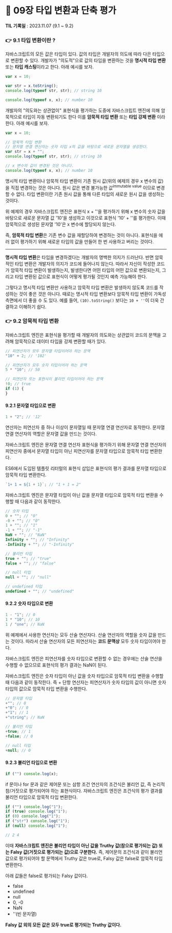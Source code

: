 # 📌 09장 타입 변환과 단축 평가

**TIL 기록일** : 2023.11.07 (9.1 ~ 9.2)

### 👉 9.1 타입 변환이란 ?

자바스크립트의 모든 값은 타입이 있다. 값의 타입은 개발자의 의도에 따라 다은 타입으로 변환할 수 있다. 개발자가 "의도적"으로 값의 타입을 변환하는 것을 **명시적 타입 변환** 또는 **타입 캐스팅**이라고 한다. 아래 예시를 보자.

```javascript
var x = 10;

var str = x.toString();
console.log(typeof str, str); // string 10

console.log(typeof x, x); // number 10
```

개발자의 "의도와는 상관없이" 표현식을 평가하는 도중에 자바스크립트 엔진에 의해 암묵적으로 타입이 자동 변환되기도 한다 이를 **암묵적 타입 변환** 또는 **타입 강제 변환** 이라 한다. 아래 예시를 보자.

```javascript
var x = 10;

// 암묵적 타입 변환
// 문자열 연결 연산자는 숫자 타입 x의 값을 바탕으로 새로운 문자열을 생성한다.
var str = x + "";
console.log(typeof str, str); // string 10

// x 변수의 값이 변경된 것은 아니다.
console.log(typeof x, x); // number 10
```

명시적 타입 변환이나 암묵적 타입 변환이 기존 원시 값(위의 예제의 경우 x 변수의 값)을 직접 변경하는 것은 아니다. 원시 값은 변경 불가능한 값<sup>immutable value</sup> 이므로 변경할 수 없다. 타입 변환이란 기존 원시 값을 통해 다른 타입의 새로운 원시 값을 생성하는 것이다.

위 예제의 경우 자바스크립트 엔진은 표현식 x + ''을 평가하기 위해 x 변수의 숫자 값을 바탕으로 새로운 문자열 값 '10'을 생성하고 이것으로 표현식 '10' + ''를 평가한다. 이때 암묵적으로 생성된 문자열 '10'은 x 변수에 할당되지 않는다.

즉, **암묵적 타입 변환**은 기존 변수 값을 재할당하여 변경하는 것이 아니다. 표현식을 에러 없이 평가하기 위해 새로운 타입의 값을 만들어 한 번 사용하고 버리는 것이다.

---

**명시적 타입 변환**은 타입을 변경하겠다는 개발자의 명백한 의지가 드러난다. 반면 암묵적인 타입 변환은 개발자의 의지가 코드에 들어나지 않는다. 따라서 자신이 작성한 코드가 암묵적 타입 변환이 발생하는지, 발생한다면 어떤 타입의 어떤 값으로 변환되는지, 그리고 타입 변환된 값으로 표현식이 어떻게 평가될 것인지 예측 가능해야 한다.

그렇다고 명시적 타입 변환만 사용하고 암묵적 타입 변환은 발생하지 않도록 코드를 작성하는 것이 좋은 것은 아니다. 때로는 명시적 타입 변환보다 암묵적 타입 변환이 가독성 측면에서 더 좋을 수 도 있다. 예를 들어, `(10).toString()` 보다는 `10 + ''`이 더욱 간결하고 이해하기 쉽다.

### 👉 9.2 암묵적 타입 변환

자바스크립트 엔진은 표현식을 평가할 때 개발자의 의도와는 상관없이 코드의 문맥을 고려해 암묵적으로 데이터 타입을 강제 변환할 때가 있다.

```javascript
// 피연산자가 모두 문자열 타입이어야 하는 문맥
"10" + 2; // '102'

// 피연산자가 모두 숫자 타입이어야 하는 문맥
5 * "10"; // 50

// 피연산자 또는 표현식이 불리언 타입이어야 하는 문맥
!0; // true
if (1) {
}
```

#### 9.2.1 문자열 타입으로 변환

```javascript
1 + "2"; // '12'
```

연산자는 피연산자 중 하나 이상이 문자열일 때 문자열 연결 연산자로 동작한다. 문자열 연결 연산자의 역할은 문자열 값을 만드는 것이다.

자바스크립트 엔진은 문자열 연결 연산자 표현식을 평가하기 위해 문자열 연결 연산자의 피연산자 중에서 문자열 타입이 아닌 피연산자를 문자열 타입으로 암묵적 타입 변환한다.

ES6에서 도입된 템플릿 리터럴의 표현식 삽입은 표현식의 평가 결과를 문자열 타입으로 암묵적 타입 변환한다.

```javascript
`1+ 1 = ${1 + 1}`; // "1 + 1 = 2"
```

자바스크립트 엔진은 문자열 타입이 아닌 값을 문자열 타입으로 암묵적 타입 변환을 수행할 때 다음과 같이 동작한다.

```javascript
// 숫자 타입
0 + ""; // "0"
-0 + ""; // "0"
1 + ""; // "1"
-1 + ""; // "-1"
NaN + ""; // "NaN"
Infinity + ""; // "Infinity"
-Infinity + ""; // "-Infinity"

// 불리언 타입
true + ""; // "true"
false + ""; // "false"

// null 타입
null + ""; // "null"

// undefined 타입
undefined + ""; // "undefined"
```

#### 9.2.2 숫자 타입으로 변환

```javascript
1 - "1"; // 0
1 * "10"; // 10
1 / "one"; // NaN
```

위 예제에서 사용한 연산자는 모두 산술 연산자다. 산술 연산자의 역할을 숫자 값을 만드는 것이다. 따라서 산술 연산자의 모든 피연산자는 **코드 문맥상** 모두 숫자 타입이어야 한다.

자바스크립트 엔진은 피연산자를 숫자 타입으로 변환할 수 없는 경우에는 산술 연산을 수행할 수 없으므로 표현식의 평가 결과는 NaN이 된다.

자바스크립트 엔진은 숫자 타입이 아닌 값을 숫자 타입으로 암묵적 타입 변환을 수행할 때 다음과 같이 동작한다. 즉 + 단항 연산자는 피연산자가 숫자 타입의 값이 아니면 숫자 타입의 값으로 암묵적 타입 변환을 수행한다.

```javascript
// 문자열 타입
+""; // 0
+"0"; // 0
+"1"; // 1
+"string"; // NaN

// 불리언 타입
+true; // 1
+false; // 0

// null 타입
+null; // 0
```

#### 9.2.3 불리언 타입으로 변환

```javascript
if ("") console.log(x);
```

if 문이나 for 문과 같은 제어문 또는 삼항 조건 연산자의 조건식은 불리언 값, 즉 논리적 참/거짓으로 평가되어야 하는 표현식이다. 자바스크립트 엔진은 조건식의 평가 결과를 불리언 타입으로 암묵적 타입 변환한다.

```javascript
if ("") console.log("1");
if (true) console.log("1");
if (0) console.log("1");
if ("str") console.log("1");
if (null) console.log("1");

// 2 4
```

이때 **자바스크립트 엔진은 불리언 타입이 아닌 값을 Truthy 값(참으로 평가되는 값) 또는 Falsy 값(거짓으로 평가되는 값)으로 구분한다.** 즉, 제어문의 조건식과 같이 불리언 값으로 평가되어야 할 문맥에서 Truthy 값은 true로, Falsy 값은 false로 암묵적 타입 변환한다.

아래 값들은 false로 평가되는 Falsy 값이다.

- false
- undefined
- null
- 0, -0
- NaN
- ''(빈 문자열)

**Falsy 값 외의 모든 값은 모두 true로 평가되는 Truthy 값이다.**
